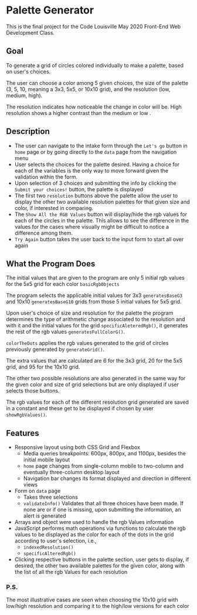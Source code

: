 # Palette Generator
This is the final project for the Code Louisville May 2020 Front-End Web Development Class. 

## Goal
To generate a grid of circles colored individually to make a palette, based on user's choices.

The user can choose a color among 5 given choices, the size of the palette (3, 5, 10, meaning a 3x3, 5x5, or 10x10 grid), and the resolution (low, medium, high).

The resolution indicates how noticeable the change in color will be. High resolution shows a higher contrast than the medium or low
.

## Description
* The user can navigate to the intake form through the `Let's go` button in `home` page or by going directly to the `data` page from the navigation menu
* User selects the choices for the palette desired. Having a choice for each of the variables is the only way to move forward given the validation within the form.
* Upon selection of 3 choices and submitting the info by clicking the `Submit your choices!` button, the palette is displayed
* The first two `resolution` buttons above the palette allow the user to display the other two available resolution palettes for that given size and color, if interested in comparing.
* The `Show All the RGB Values` button will display/hide the rgb values for each of the circles in the palette. This allows to see the difference in the values for the cases where visually might be difficult to notice a difference among them.
* `Try Again` button takes the user back to the input form to start all over again

## What the Program Does
The initial values that are given to the program are only 5 initial rgb values for the 5x5 grid for each color `basicRgbObjects` 

The program selects the applicable initial values for 3x3 `generatesBaseG3` and 10x10 `generatesBaseG10` grids from those 5 initial values for 5x5 grid.

Upon user's choice of size and resolution for the palette the program determines the type of arithmetic change associated to the resolution and with it and the initial values for the grid `specificAleteredRgb()`, it generates the rest of the rgb values `generatesFullColorG()`. 

`colorTheDots` applies the rgb values generated to the grid of circles previously generated by `generateGrid()`.

The extra values that are calculated are 6 for the 3x3 grid, 20 for the 5x5 grid, and 95 for the 10x10 grid.

The other two possible resolutions are also generated in the same way for the given color and size of grid selections but are only displayed if user selects those buttons.

The rgb values for each of the different resolution grid generated are saved in a constant and these get to be displayed if chosen by user `showRgbValues()`.

## Features
* Responsive layout using both CSS Grid and Flexbox
  * Media queries breakpoints: 600px, 800px, and 1100px, besides the initial mobile layout
  * `home` page changes from single-column mobile to two-column and eventually three-column desktop layout
  * Navigation bar changes its format displayed and direction in different views
* Form on `data` page 
  * Takes three selections
  * `validateInfo()` Validates that all three choices have been made. If none are or if one is missing, upon submitting the information, an alert is generated
* Arrays and object were used to handle the rgb Values information
* JavaScript performs math operations via functions to calculate the rgb values to be displayed as the color for each of the dots in the grid according to user's selection, i.e.,
  * `indexedResolution()`
  * `specificAlteredRgb()`
* Clicking respective buttons in the palette section, user gets to display, if desired, the other two available palettes for the given color, along with the list of all the rgb Values for each resolution

### P.S.
The most illustrative cases are seen when choosing the 10x10 grid with low/high resolution and comparing it to the high/low versions for each color
